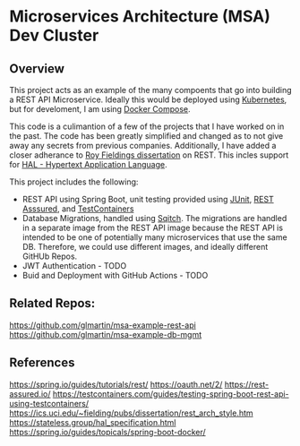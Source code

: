 # Microservices Architecture (MSA) Dev Cluster

## Overview

This project acts as an example of the many compoents that go into building a REST API Microservice. Ideally this
would be deployed using [Kubernetes](https://kubernetes.io/), but for develoment, I am using [Docker Compose](https://docs.docker.com/compose/).

This code is a culimantion of a few of the projects that I have worked on in the past. The code has been greatly simplified and changed as to not give away any secrets from previous companies. Additionally, I have added a closer adherance to [Roy Fieldings dissertation](https://ics.uci.edu/~fielding/pubs/dissertation/rest_arch_style.htm) on REST. This incles support for [HAL - Hypertext Application Language](https://stateless.group/hal_specification.html).

This project includes the following:

* REST API using Spring Boot, unit testing provided using [JUnit](https://junit.org/junit5/), [REST Asssured](https://rest-assured.io/), and [TestContainers](https://testcontainers.com)
* Database Migrations, handled using [Sqitch](https://sqitch.org/). The migrations are handled in a separate image from the 
REST API image because the REST API is intended to be one of potentially many microservices that use the same DB. Therefore, we could use different images, and ideally different GitHUb Repos.
* JWT Authentication - TODO
* Buid and Deployment with GitHub Actions - TODO

## Related Repos:

https://github.com/glmartin/msa-example-rest-api
https://github.com/glmartin/msa-example-db-mgmt


## References

https://spring.io/guides/tutorials/rest/
https://oauth.net/2/
https://rest-assured.io/
https://testcontainers.com/guides/testing-spring-boot-rest-api-using-testcontainers/
https://ics.uci.edu/~fielding/pubs/dissertation/rest_arch_style.htm
https://stateless.group/hal_specification.html
https://spring.io/guides/topicals/spring-boot-docker/